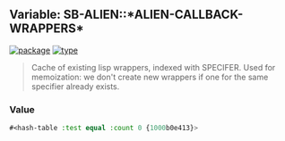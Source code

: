 ## Variable: SB-ALIEN::\*ALIEN-CALLBACK-WRAPPERS\*
[![package](https://img.shields.io/badge/Package-SB--ALIEN-5f9ea0.svg?style=social&colorA=999999)](../) [![type](https://img.shields.io/badge/Type-Variable-5f9ea0.svg?style=social&colorA=999999)](../#variable) 

> Cache of existing lisp wrappers, indexed with SPECIFER. Used for memoization:
> we don't create new wrappers if one for the same specifier already exists.

### Value
```cl
#<hash-table :test equal :count 0 {1000b0e413}>
```
